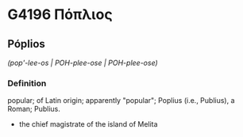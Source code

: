 # G4196 Πόπλιος

## Póplios

_(pop'-lee-os | POH-plee-ose | POH-plee-ose)_

### Definition

popular; of Latin origin; apparently "popular"; Poplius (i.e., Publius), a Roman; Publius.

- the chief magistrate of the island of Melita

